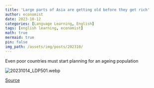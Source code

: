 ```yaml
---
title: 'Large parts of Asia are getting old before they get rich'
author: economist
date: 2023-10-12
categories: [Language Learning, English]
tags: [english learning, economist]
math: true
mermaid: true
pin: false
img_path: /assets/img/posts/202310/
---
```


Even poor countries must start planning for an ageing population

![20231014_LDP501.webp](20231014_LDP501.webp)




[Source](https://www.economist.com/leaders/2023/10/12/large-parts-of-asia-are-getting-old-before-they-get-rich)